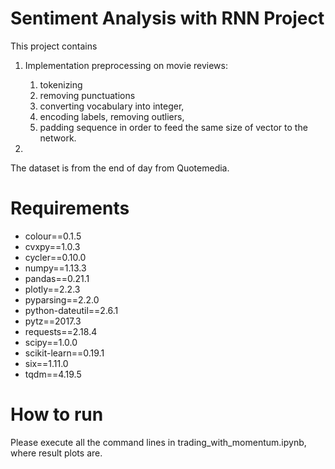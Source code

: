 # Sentiment Analysis with RNN Project

This project contains

  1. Implementation preprocessing on movie reviews:
	
      1. tokenizing
      2. removing punctuations
      3. converting vocabulary into integer,
    	4. encoding labels, removing outliers, 
    	5. padding sequence in order to feed the same size of vector to the network.
			
  2. 
  
 The dataset is from the end of day from Quotemedia.
 
 # Requirements
 
  * colour==0.1.5
  * cvxpy==1.0.3
  * cycler==0.10.0
  * numpy==1.13.3
  * pandas==0.21.1
  * plotly==2.2.3
  * pyparsing==2.2.0
  * python-dateutil==2.6.1
  * pytz==2017.3
  * requests==2.18.4
  * scipy==1.0.0
  * scikit-learn==0.19.1
  * six==1.11.0
  * tqdm==4.19.5
  
 # How to run
 
Please execute all the command lines in trading_with_momentum.ipynb, where result plots are.
